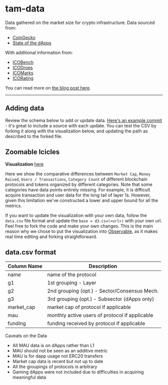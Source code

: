 # tam-data

Data gathered on the market size for crypto infrastructure. Data sourced from:
* [CoinGecko](https://www.coingecko.com/en)
* [State of the dApps](https://www.stateofthedapps.com/)

With additional information from:
* [ICOBench](https://icobench.com/)
* [ICODrops](https://icodrops.com/)
* [ICOMarks](https://icomarks.com/)
* [ICORating](https://icorating.com/)
 
You can read more on [the blog post here]().

***
## Adding data

Review the schema below to add or update data. [Here's an example commit](https://github.com/GauntletNetworks/tam-data/pull/1) - it's great to include a source with each update. You can test the CSV by forking it along with the visualization below, and updating the path as described to the forked file. 

## Zoomable Icicles


**Visualization** [here](https://observablehq.com/@lelandlee/protocol-sizing-landscape-l1-l2-dapps-fixed-height)

Here we show the comparative differences between `Market Cap`, `Money Raised`, `Users / Transactions`, `Category Count` of different blockchain protocols and tokens organized by different categories. Note that some categories have data points entirely missing. For example, it is difficult acquire transaction and user data for the long tail of layer 1s. However, given this limitation we've constructed a lower and upper bound for all the metrics.

If you want to update the visualization with your own data, follow the `data.csv` file format and update the ```base = d3.csv(<url>)``` with your own url. Feel free to fork the code and make your own changes. This is the main reason why we chose to put the visualization into [Observable](https://observablehq.com/), as it makes real time editing and forking straightforward.

## data.csv format
| Column Name | Description                                    |
|-------------|------------------------------------------------|
| name        | name of the protocol                           |
| g1          | 1st grouping - Layer                           |
| g2          | 2nd grouping (opt.)  - Sector/Consensus Mech.  |
| g3          | 3rd grouping (opt.) - Subsector (dApps only)   |
| market_cap  | market cap of protocol if applicable           |
| mau         | monthly active users of protocol if applicable |
| funding     | funding received by protocol if applicable     |

Caveats on the Data
* All MAU data is on dApps rather than L1
* MAU should not be seen as an additive metric
* MAU is for dapp usage not ERC20 transfers
* Market cap data is recent but not up to date
* All the groupings of protocols is arbitrary
* Gaming dApps were not included due to difficulties in acquiring meaningful data
